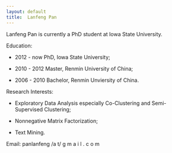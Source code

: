 ```yaml
---
layout: default
title:  Lanfeng Pan
---
```


Lanfeng Pan is currently a PhD student at Iowa State University. 

Education:

 -  2012 - now    PhD, Iowa State University;

 -  2010 - 2012   Master, Renmin University of China; 

 -  2006 - 2010   Bachelor, Renmin Unviersity of China.

Research Interests:

 -  Exploratory Data Analysis especially Co-Clustering and Semi-Supervised Clustering;

 -  Nonnegative Matrix Factorization;

 -  Text Mining.  

Email: panlanfeng /a t/ g m a i l . c o m